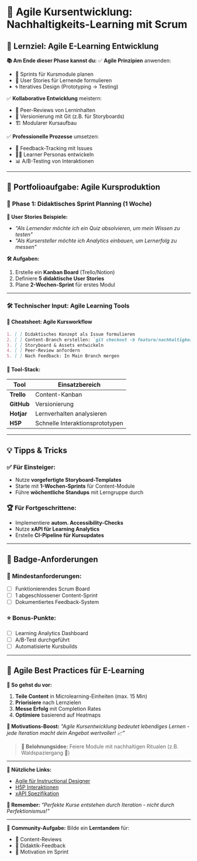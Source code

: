 # 🚀 **Agile Kursentwicklung: Nachhaltigkeits-Learning mit Scrum**

## 🎯 **Lernziel: Agile E-Learning Entwicklung**
**📚 Am Ende dieser Phase kannst du:**
✅ **Agile Prinzipien** anwenden:
   - 📅 Sprints für Kursmodule planen
   - 📝 User Stories für Lernende formulieren
   - 🌀 Iteratives Design (Prototyping → Testing)

✅ **Kollaborative Entwicklung** meistern:
   - 👥 Peer-Reviews von Lerninhalten
   - 🔄 Versionierung mit Git (z.B. für Storyboards)
   - 🏗️ Modularer Kursaufbau

✅ **Professionelle Prozesse** umsetzen:
   - 🐛 Feedback-Tracking mit Issues
   - 🧑‍🎓 Learner Personas entwickeln
   - 📊 A/B-Testing von Interaktionen

---

## 📂 **Portfolioaufgabe: Agile Kursproduktion**

### 🔄 **Phase 1: Didaktisches Sprint Planning (1 Woche)**
**📌 User Stories Beispiele:**
- _"Als Lernender möchte ich ein Quiz absolvieren, um mein Wissen zu testen"_
- _"Als Kursersteller möchte ich Analytics einbauen, um Lernerfolg zu messen"_

**🛠 Aufgaben:**
1. Erstelle ein **Kanban Board** (Trello/Notion)
2. Definiere **5 didaktische User Stories**
3. Plane **2-Wochen-Sprint** für erstes Modul

---

### 🛠 **Technischer Input: Agile Learning Tools**

#### 📜 **Cheatsheet: Agile Kursworkflow**
```markdown
1. [ ] Didaktisches Konzept als Issue formulieren
2. [ ] Content-Branch erstellen: `git checkout -b feature/nachhaltigkeit-modul1`
3. [ ] Storyboard & Assets entwickeln
4. [ ] Peer-Review anfordern
5. [ ] Nach Feedback: In Main Branch mergen
```

#### 🔧 **Tool-Stack:**
| Tool | Einsatzbereich |
|------|----------------|
| **Trello** | Content-Kanban |
| **GitHub** | Versionierung |
| **Hotjar** | Lernverhalten analysieren |
| **H5P** | Schnelle Interaktionsprototypen |

---

## 💡 **Tipps & Tricks**

### ✅ **Für Einsteiger:**
- Nutze **vorgefertigte Storyboard-Templates**
- Starte mit **1-Wochen-Sprints** für Content-Module
- Führe **wöchentliche Standups** mit Lerngruppe durch

### 🏆 **Für Fortgeschrittene:**
- Implementiere **autom. Accessibility-Checks**
- Nutze **xAPI für Learning Analytics**
- Erstelle **CI-Pipeline für Kursupdates**

---

## 🔖 **Badge-Anforderungen**

### 🏅 **Mindestanforderungen:**
- [ ] Funktionierendes Scrum Board
- [ ] 1 abgeschlossener Content-Sprint
- [ ] Dokumentiertes Feedback-System

### ⭐ **Bonus-Punkte:**
- [ ] Learning Analytics Dashboard
- [ ] A/B-Test durchgeführt
- [ ] Automatisierte Kursbuilds

---

## 🌟 **Agile Best Practices für E-Learning**

**📌 So gehst du vor:**
1. **Teile Content** in Microlearning-Einheiten (max. 15 Min)
2. **Priorisiere** nach Lernzielen
3. **Messe Erfolg** mit Completion Rates
4. **Optimiere** basierend auf Heatmaps

**🚀 Motivations-Boost:**
_"Agile Kursentwicklung bedeutet lebendiges Lernen - 
jede Iteration macht dein Angebot wertvoller! 📈"_

> **🎁 Belohnungsidee:** Feiere Module mit nachhaltigen Ritualen (z.B. Waldspaziergang 🌲)

---

**🔗 Nützliche Links:**
- [Agile für Instructional Designer](https://www.learningsolutionsmag.com/)
- [H5P Interaktionen](https://h5p.org/)
- [xAPI Spezifikation](https://xapi.com/)

**🚨 Remember:**
_"Perfekte Kurse entstehen durch Iteration - nicht durch Perfektionismus!"_

---

💬 **Community-Aufgabe:**
Bilde ein **Lerntandem** für:
- 🤝 Content-Reviews
- 🔄 Didaktik-Feedback
- 🎯 Motivation im Sprint